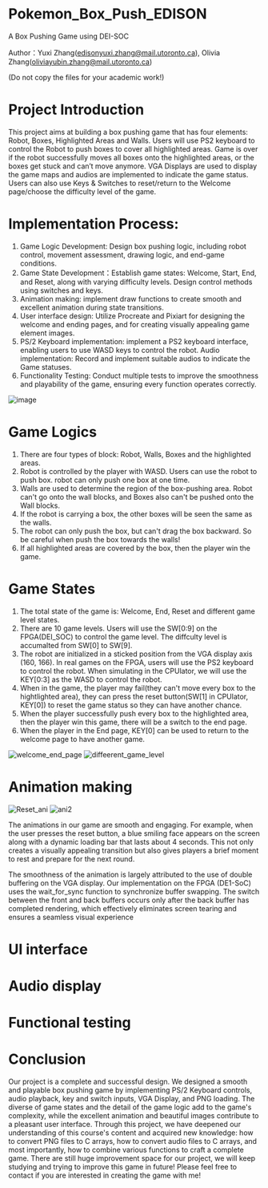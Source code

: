 # Pokemon_Box_Push_EDISON
A Box Pushing Game using DEI-SOC

Author：Yuxi Zhang(edisonyuxi.zhang@mail.utoronto.ca), Olivia Zhang(oliviayubin.zhang@mail.utoronto.ca)

(Do not copy the files for your academic work!)
# Project Introduction 
This project aims at building a box pushing game that has four elements: Robot, Boxes, Highlighted 
Areas and Walls. Users will use PS2 keyboard to control the Robot to push boxes to cover all 
highlighted areas. Game is over if the robot successfully moves all boxes onto the highlighted areas, 
or the boxes get stuck and can’t move anymore. VGA Displays are used to display the game maps 
and audios are implemented to indicate the game status. Users can also use Keys & Switches to 
reset/return to the Welcome page/choose the difficulty level of the game. 

# Implementation Process:
1. Game Logic Development: Design box pushing logic, including robot control, movement 
assessment, drawing logic, and end-game conditions.
2. Game State Development：Establish game states: Welcome, Start, End, and Reset, along with 
varying difficulty levels. Design control methods using switches and keys.
3. Animation making: implement draw functions to create smooth and excellent animation during 
state transitions.
4. User interface design: Utilize Procreate and Pixiart for designing the welcome and ending 
pages, and for creating visually appealing game element images.
5. PS/2 Keyboard implementation: implement a PS2 keyboard interface, enabling users to use 
WASD keys to control the robot. 
Audio implementation: Record and implement suitable audios to indicate the Game statuses.
6. Functionality Testing: Conduct multiple tests to improve the smoothness and playability of the 
game, ensuring every function operates correctly.

![image](https://github.com/user-attachments/assets/5e1752d9-dd30-490f-b777-c6a9a99c094c)
# Game Logics
1. There are four types of block: Robot, Walls, Boxes and the highlighted areas.
2. Robot is controlled by the player with WASD. Users can use the robot to push box. robot can only push one box at one time.
3. Walls are used to determine the region of the box-pushing area. Robot can't go onto the wall blocks, and Boxes also can't be pushed onto the Wall blocks.
4. If the robot is carrying a box, the other boxes will be seen the same as the walls.
5. The robot can only push the box, but can't drag the box backward. So be careful when push the box towards the walls!
6. If all highlighted areas are covered by the box, then the player win the game.

# Game States
1. The total state of the game is: Welcome, End, Reset and different game level states.
2. There are 10 game levels. Users will use the SW[0:9] on the FPGA(DEI_SOC) to control the game level. The diffculty level is accumalted from SW[0] to SW[9].
3. The robot are initialized in a sticked position from the VGA display axis (160, 166). In real games on the FPGA, users will use the PS2 keyboard to control the robot. When simulating in the CPUlator, we will use the KEY[0:3] as the WASD to control the robot.
4. When in the game, the player may fail(they can't move every box to the hightlighted area), they can press the reset button(SW[1] in CPUlator, KEY[0]) to reset the game status so they can have another chance.
5. When the player successfully push every box to the highlighted area, then the player win this game, there will be a switch to the end page.
6. When the player in the End page, KEY[0] can be used to return to the welcome page to have another game.

![welcome_end_page](https://github.com/user-attachments/assets/919c05ed-0496-4f5d-8801-98d5c19af2ca)
![diffeerent_game_level](https://github.com/user-attachments/assets/62446771-0a60-42ee-8fae-ea2e2da7404f)

# Animation making
![Reset_ani](https://github.com/user-attachments/assets/3db1e85c-a1ab-4300-8f21-ebe12ed2a64e)
![ani2](https://github.com/user-attachments/assets/876278dd-97e0-4759-bc7d-37998475d70f)

The animations in our game are smooth and engaging. For example, when the user presses the reset button, a blue smiling face appears on the screen along with a dynamic loading bar that lasts about 4 seconds. This not only creates a visually appealing transition but also gives players a brief moment to rest and prepare for the next round.

The smoothness of the animation is largely attributed to the use of double buffering on the VGA display. Our implementation on the FPGA (DE1-SoC) uses the wait_for_sync function to synchronize buffer swapping. The switch between the front and back buffers occurs only after the back buffer has completed rendering, which effectively eliminates screen tearing and ensures a seamless visual experience  
# UI interface
# Audio display
# Functional testing
# Conclusion
Our project is a complete and successful design. We designed a smooth and playable box pushing game by implementing PS/2 Keyboard controls, audio playback, key and switch inputs, VGA Display, and PNG loading. The diverse of game states and the detail of the game logic add to the 
game's complexity, while the excellent animation and beautiful images contribute to a pleasant user interface. Through this project, we have deepened our understanding of this course's content and acquired new knowledge: how to convert PNG files to C arrays, how to convert audio files to C 
arrays, and most importantly, how to combine various functions to craft a complete game. There are still huge improvement space for our project, we will keep studying and trying to improve this game in future! Please feel free to contact if you are interested in creating the game with me!


